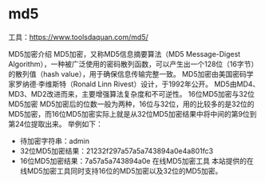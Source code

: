# md5

工具：https://www.toolsdaquan.com/md5/

MD5加密介绍
MD5加密，又称MD5信息摘要算法（MD5 Message-Digest Algorithm），一种被广泛使用的密码散列函数，可以产生出一个128位（16字节）的散列值（hash value），用于确保信息传输完整一致。
MD5加密由美国密码学家罗纳德·李维斯特（Ronald Linn Rivest）设计，于1992年公开。
MD5由MD4、MD3、MD2改进而来，主要增强算法复杂度和不可逆性。
16位MD5加密与32位MD5加密
MD5加密后的位数一般为两种，16位与32位，用的比较多的是32位的MD5加密，而16位MD5加密实际上就是从32位MD5加密结果中将中间的第9位到第24位提取出来。
举例如下：
* 待加密字符串：admin
* 32位MD5加密结果：21232f297a57a5a743894a0e4a801fc3
* 16位MD5加密结果：7a57a5a743894a0e
在线MD5加密工具
本站提供的在线MD5加密工具同时支持16位的MD5加密以及32位的MD5加密。
